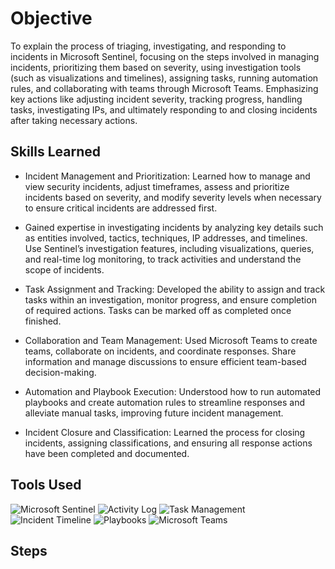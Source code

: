 # Objective
To explain the process of triaging, investigating, and responding to incidents in Microsoft Sentinel, focusing on the steps involved in managing incidents, prioritizing them based on severity, using investigation tools (such as visualizations and timelines), assigning tasks, running automation rules, and collaborating with teams through Microsoft Teams. Emphasizing key actions like adjusting incident severity, tracking progress, handling tasks, investigating IPs, and ultimately responding to and closing incidents after taking necessary actions.

## Skills Learned
- Incident Management and Prioritization: Learned how to manage and view security incidents, adjust timeframes, assess and prioritize incidents based on severity, and modify severity levels when necessary to ensure critical incidents are addressed first.

- Gained expertise in investigating incidents by analyzing key details such as entities involved, tactics, techniques, IP addresses, and timelines. Use Sentinel’s investigation features, including visualizations, queries, and real-time log monitoring, to track activities and understand the scope of incidents.

- Task Assignment and Tracking: Developed the ability to assign and track tasks within an investigation, monitor progress, and ensure completion of required actions. Tasks can be marked off as completed once finished.

- Collaboration and Team Management: Used Microsoft Teams to create teams, collaborate on incidents, and coordinate responses. Share information and manage discussions to ensure efficient team-based decision-making.

- Automation and Playbook Execution: Understood how to run automated playbooks and create automation rules to streamline responses and alleviate manual tasks, improving future incident management.

- Incident Closure and Classification: Learned the process for closing incidents, assigning classifications, and ensuring all response actions have been completed and documented.

## Tools Used
<div>
<img src="https://img.shields.io/badge/-Microsoft%20Sentinel-0078D4?style=for-the-badge&logo=microsoft&logoColor=white" alt="Microsoft Sentinel">
<img src="https://img.shields.io/badge/-Activity%20Log-a300cc?style=for-the-badge&logo=microsoft&logoColor=white" alt="Activity Log">
<img src="https://img.shields.io/badge/-Task%20Management-e68a00?style=for-the-badge&logo=microsoft&logoColor=white" alt="Task Management">
<img src="https://img.shields.io/badge/-Incident%20Timeline-3d3d29?style=for-the-badge&logo=microsoft&logoColor=white" alt="Incident Timeline">
<img src="https://img.shields.io/badge/-Playbooks-d98cb3?style=for-the-badge&logo=microsoft&logoColor=white" alt="Playbooks">
<img src="https://img.shields.io/badge/-Microsoft%20Teams-e0e0eb?style=for-the-badge&logo=microsoftteams&logoColor=white" alt="Microsoft Teams">
</div>

## Steps


